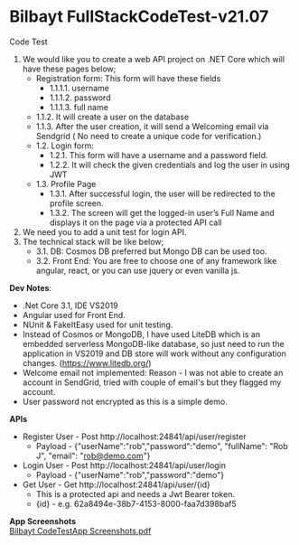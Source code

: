 # Bilbayt FullStackCodeTest-v21.07
Code Test

1. We would like you to create a web API project on .NET Core which will have these pages below;
    * Registration form: This form will have these fields
      * 1.1.1.1. username
      * 1.1.1.2. password
      * 1.1.1.3. full name
    * 1.1.2. It will create a user on the database
    * 1.1.3. After the user creation, it will send a Welcoming email via Sendgrid ( No need to create a unique code for verification.)
    * 1.2. Login form:
      * 1.2.1. This form will have a username and a password field.
      * 1.2.2. It will check the given credentials and log the user in using JWT
    * 1.3. Profile Page
      * 1.3.1. After successful login, the user will be redirected to the profile screen.
      * 1.3.2. The screen will get the logged-in user’s Full Name and displays it on the page via a protected API call
2. We need you to add a unit test for login API. 
3. The technical stack will be like below;
    * 3.1. DB: Cosmos DB preferred but Mongo DB can be used too.
    * 3.2. Front End: You are free to choose one of any framework like angular, react, or you can use jquery or even vanilla js.

**Dev Notes**:
* .Net Core 3.1, IDE VS2019
* Angular used for Front End.
* NUnit & FakeItEasy used for unit testing.
* Instead of Cosmos or MongoDB, I have used LiteDB which is an embedded serverless MongoDB-like database, so just need to run the application in VS2019 and DB store will work 
without any configuration changes. (https://www.litedb.org/)
* Welcome email not implemented: Reason - I was not able to create an account in SendGrid, tried with couple of email's but they flagged my account.
* User password not encrypted as this is a simple demo.

**APIs**
* Register User - Post http://localhost:24841/api/user/register
  * Payload - {"userName":"rob","password":"demo", "fullName": "Rob J", "email": "rob@demo.com"}
* Login User - Post http://localhost:24841/api/user/login
  * Payload - {"userName":"rob","password":"demo"}
* Get User - Get http://localhost:24841/api/user/{id}
  * This is a protected api and needs a Jwt Bearer token.
  * {id} - e.g. 62a8494e-38b7-4153-8000-faa7d398baf5
  
**App Screenshots**  
	[Bilbayt CodeTestApp Screenshots.pdf](Documentation/Bilbayt-CodeTestApp-Screenshots.pdf)
